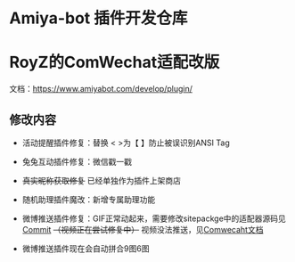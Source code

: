# Amiya-bot 插件开发仓库
# RoyZ的ComWechat适配改版

文档：https://www.amiyabot.com/develop/plugin/

## 修改内容
- 活动提醒插件修复：替换 < >为【 】防止被误识别ANSI Tag

- 兔兔互动插件修复：微信戳一戳

- ~~真实昵称获取修复~~ 已经单独作为插件上架商店

- 随机助理插件魔改：新增专属助理功能

- 微博推送插件修复：GIF正常动起来，需要修改sitepackge中的适配器源码见[Commit](https://github.com/RoyZ-iwnl/Amiya-Bot-core/commit/b8bb0070e26fd2e41806d46ac3849ff82aab7474) ~~（视频正在尝试修复中）~~ 视频没法推送，见[Comwecaht文档](https://justundertaker.github.io/ComWeChatBotClient/message/#%E8%A7%86%E9%A2%91)

- 微博推送插件现在会自动拼合9图6图